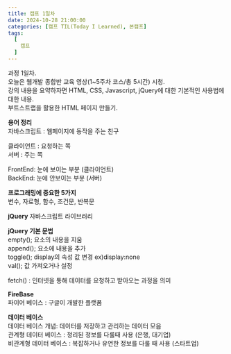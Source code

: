 ```yaml
---
title: 캠프 1일차
date: 2024-10-28 21:00:00
categories: [캠프 TIL(Today I Learned), 본캠프]
tags:
  [
    캠프
  ]
---
```


과정 1일차.  
오늘은 웹개발 종합반 교육 영상(1~5주차 코스/총 5시간) 시청.  
강의 내용을 요약하자면 HTML, CSS, Javascript, jQuery에 대한 기본적인 사용법에 대한 내용.  
부트스트랩을 활용한 HTML 페이지 만들기.  

**용어 정리**  
자바스크립트 : 웹페이지에 동작을 주는 친구  

클라이언트 : 요청하는 쪽  
서버 : 주는 쪽  

FrontEnd: 눈에 보이는 부분 (클라이언트)  
BackEnd: 눈에 안보이는 부분 (서버)  

**프로그래밍에 중요한 5가지**  
변수, 자료형, 함수, 조건문, 반복문  

**jQuery** 
자바스크립트 라이브러리  

**jQuery 기본 문법**  
empty(); 요소의 내용을 지움  
append(); 요소에 내용을 추가  
toggle(); display의 속성 값 변경 ex)display:none  
val(); 값 가져오거나 설정  

fetch() : 인터넷을 통해 데이터를 요청하고 받아오는 과정을 의미  

**FireBase**  
파이어 베이스 : 구글이 개발한 플랫폼  

**데이터 베이스**  
데이터 베이스 개념: 데이터를 저장하고 관리하는 데이터 모음  
관계형 데이터 베이스 : 정리된 정보를 다룰때 사용 (은행, 대기업)  
비관계형 데이터 베이스 : 복잡하거나 유연한 정보를 다룰 때 사용 (스타트업)  
